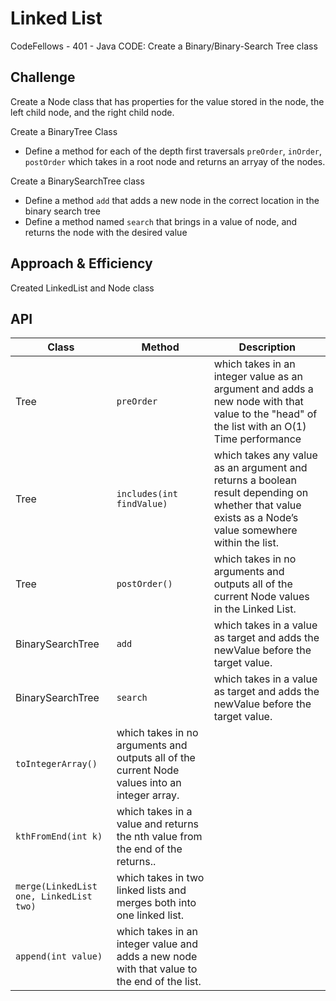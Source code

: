 # Linked List
CodeFellows - 401 - Java
CODE: Create a Binary/Binary-Search Tree class
## Challenge
Create a Node class that has properties for the value stored in the node, the left child node, and the right child node.

Create a BinaryTree Class
* Define a method for each of the depth first traversals `preOrder`, `inOrder`, `postOrder` which takes in a root node and returns an arryay of the nodes.

Create a BinarySearchTree class
* Define a method `add` that adds a new node in the correct location in the binary search tree
* Define a method named `search` that brings in a value of node, and returns the node with the desired value

## Approach & Efficiency
Created LinkedList and Node class





## API
| Class | Method | Description |
| --- | --- | --- |
|Tree| `preOrder` | which takes in an integer value as an argument and adds a new node with that value to the "head" of the list with an O(1) Time performance |
|Tree| `includes(int findValue)` | which takes any value as an argument and returns a boolean result depending on whether that value exists as a Node’s value somewhere within the list.|
|Tree| `postOrder()` | which takes in no arguments and outputs all of the current Node values in the Linked List. |
|BinarySearchTree| `add` | which takes in a value as target and adds the newValue before the target value. |
| BinarySearchTree| `search` | which takes in a value as target and adds the newValue before the target value. |
| `toIntegerArray()` | which takes in no arguments and outputs all of the current Node values into an integer array. |
| `kthFromEnd(int k)` | which takes in a value and returns the nth value from the end of the returns.. |
| `merge(LinkedList one, LinkedList two)` | which takes in two linked lists and merges both into one linked list. |
| `append(int value)` | which takes in an integer value and adds a new node with that value to the end of the list. |
